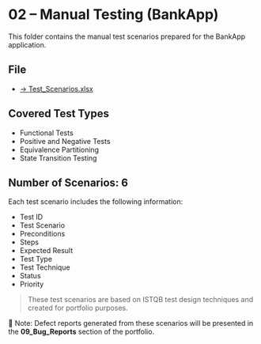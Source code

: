 # 02 – Manual Testing (BankApp)

This folder contains the manual test scenarios prepared for the BankApp application.  

## File
- [→ Test_Scenarios.xlsx](./Test_Scenarios.xlsx)

## Covered Test Types
- Functional Tests  
- Positive and Negative Tests  
- Equivalence Partitioning  
- State Transition Testing  

## Number of Scenarios: 6

Each test scenario includes the following information:  
- Test ID  
- Test Scenario  
- Preconditions  
- Steps  
- Expected Result  
- Test Type  
- Test Technique  
- Status
- Priority

> These test scenarios are based on ISTQB test design techniques and created for portfolio purposes.  

📌 Note: Defect reports generated from these scenarios will be presented in the **09_Bug_Reports** section of the portfolio.
